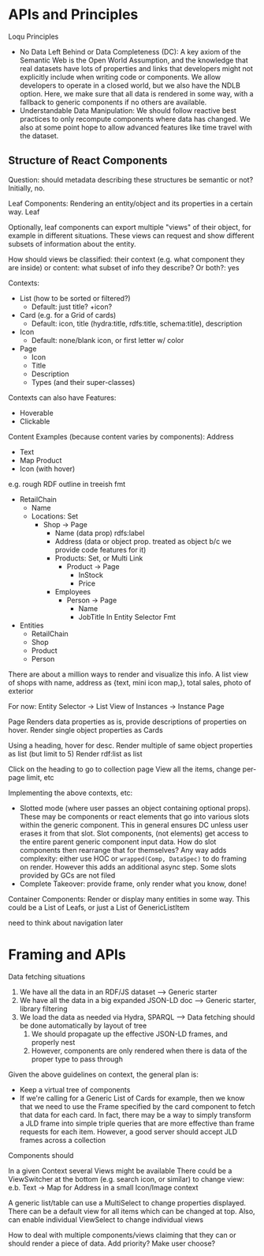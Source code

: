 # APIs and Principles

Loqu Principles

-   No Data Left Behind or Data Completeness (DC): A key axiom of the Semantic Web is the Open World Assumption, and the knowledge that real datasets have lots of properties and links that developers might not explicitly include when writing code or components. We allow developers to operate in a closed world, but we also have the NDLB option. Here, we make sure that all data is rendered in some way, with a fallback to generic components if no others are available.
-   Understandable Data Manipulation: We should follow reactive best practices to only recompute components where data has changed. We also at some point hope to allow advanced features like time travel with the dataset.


## Structure of React Components

Question: should metadata describing these structures be semantic or not? Initially, no.

Leaf Components: Rendering an entity/object and its properties in a certain way. Leaf

Optionally, leaf components can export multiple "views" of their object, for example in different situations. These views can request and show different subsets of information about the entity.

How should views be classified: their context (e.g. what component they are inside) or content: what subset of info they describe? Or both?: yes

Contexts:
- List (how to be sorted or filtered?)
  - Default: just title? +icon?
- Card (e.g. for a Grid of cards)
  - Default: icon, title (hydra:title, rdfs:title, schema:title), description
- Icon
  - Default: none/blank icon, or first letter w/ color
- Page
  - Icon
  - Title
  - Description
  - Types (and their super-classes)

Contexts can also have Features:
- Hoverable
- Clickable

Content Examples (because content varies by components):
Address
- Text
- Map
Product
- Icon (with hover)

e.g. rough RDF outline in treeish fmt
- RetailChain
  - Name
  - Locations: Set
    - Shop -> Page
      - Name (data prop) rdfs:label
      - Address (data or object prop. treated as object b/c we provide code features for it)
      - Products: Set, or Multi Link
        - Product -> Page
          - InStock
          - Price
      - Employees
        - Person -> Page
          - Name
          - JobTitle
In Entity Selector Fmt
- Entities
  - RetailChain
  - Shop
  - Product
  - Person

There are about a million ways to render and visualize this info.
A list view of shops with name, address as {text, mini icon map,}, total sales, photo of exterior

For now:
Entity Selector -> List View of Instances -> Instance Page

Page
Renders data properties as is, provide descriptions of properties on hover.
Render single object properties as Cards

Using a heading, hover for desc.
Render multiple of same object properties as list (but limit to 5)
Render rdf:list as list

Click on the heading to go to collection page
View all the items, change per-page limit, etc

Implementing the above contexts, etc:
- Slotted mode (where user passes an object containing optional props). These may be components or react elements that go into various slots within the generic component. This in general ensures DC unless user erases it from that slot. Slot components, (not elements) get access to the entire parent generic component input data. How do slot components then rearrange that for themselves? Any way adds complexity: either use HOC or `wrapped(Comp, DataSpec)` to do framing on render. However this adds an additional async step. Some slots provided by GCs are not filed
- Complete Takeover: provide frame, only render what you know, done!



Container Components: Render or display many entities in some way. This could be a List of Leafs, or just a List of GenericListItem

need to think about navigation later


# Framing and APIs

Data fetching situations
1. We have all the data in an RDF/JS dataset --> Generic starter
2. We have all the data in a big expanded JSON-LD doc --> Generic starter, library filtering
3. We load the data as needed via Hydra, SPARQL --> Data fetching should be done automatically by layout of tree
   1. We should propagate up the effective JSON-LD frames, and properly nest
   2. However, components are only rendered when there is data of the proper type to pass through

Given the above guidelines on context, the general plan is:
- Keep a virtual tree of components
- If we're calling for a Generic List of Cards for example, then we know that we need to use the Frame specified by the card component to fetch that data for each card. In fact, there may be a way to simply transform a JLD frame into simple triple queries that are more effective than frame requests for each item. However, a good server should accept JLD frames across a collection

Components should 

In a given Context several Views might be available
There could be a ViewSwitcher at the bottom (e.g. search icon, or similar) to change view: e.b. Text -> Map for Address in a small Icon/Image context

A generic list/table can use a MultiSelect to change properties displayed. There can be a default view for all items which can be changed at top. Also, can enable individual ViewSelect to change individual views


How to deal with multiple components/views claiming that they can or should render a piece of data. Add priority? Make user choose?
